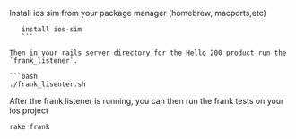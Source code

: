 

Install ios sim from your package manager (homebrew, macports,etc)

   ```brew
      install ios-sim
      ```

Then in your rails server directory for the Hello 200 product run the `frank_listener`.

```bash
./frank_lisenter.sh
```

After the frank listener is running, you can then run the frank tests on your
ios project

```bash
rake frank
```
